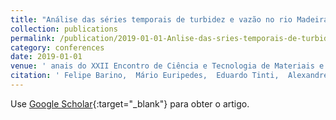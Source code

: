 ```yaml
---
title: "Análise das séries temporais de turbidez e vazão no rio Madeira para desenvolvimento de um modelo preditivo multiparâmetro para vazão do rio"
collection: publications
permalink: /publication/2019-01-01-Anlise-das-sries-temporais-de-turbidez-e-vazo-no-rio-Madeira-para-desenvolvimento-de-um-modelo-preditivo-multiparmetro-para-vazo-do-rio
category: conferences
date: 2019-01-01
venue: ' anais do XXII Encontro de Ciência e Tecnologia de Materiais e Modelagem Computacional'
citation: ' Felipe Barino,  Mário Euripedes,  Eduardo Tinti,  Alexandre Santos, &quot;Análise das séries temporais de turbidez e vazão no rio Madeira para desenvolvimento de um modelo preditivo multiparâmetro para vazão do rio.&quot;  anais do XXII Encontro de Ciência e Tecnologia de Materiais e Modelagem Computacional, 2019.'
---
```

Use [Google Scholar](https://scholar.google.com/scholar?q=Análise+das+séries+temporais+de+turbidez+e+vazão+no+rio+Madeira+para+desenvolvimento+de+um+modelo+preditivo+multiparâmetro+para+vazão+do+rio){:target="_blank"} para obter o artigo.